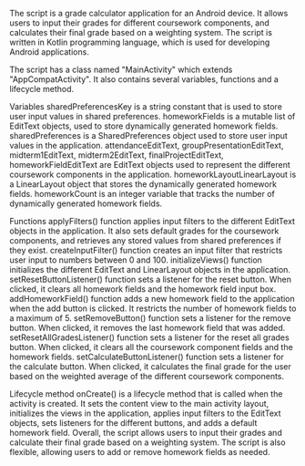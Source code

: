 The script is a grade calculator application for an Android device. It allows users to input their grades for different coursework components, and calculates their final grade based on a weighting system. The script is written in Kotlin programming language, which is used for developing Android applications.

The script has a class named "MainActivity" which extends "AppCompatActivity". It also contains several variables, functions and a lifecycle method.

Variables
sharedPreferencesKey is a string constant that is used to store user input values in shared preferences.
homeworkFields is a mutable list of EditText objects, used to store dynamically generated homework fields.
sharedPreferences is a SharedPreferences object used to store user input values in the application.
attendanceEditText, groupPresentationEditText, midterm1EditText, midterm2EditText, finalProjectEditText, homeworkFieldEditText are EditText objects used to represent the different coursework components in the application.
homeworkLayoutLinearLayout is a LinearLayout object that stores the dynamically generated homework fields.
homeworkCount is an integer variable that tracks the number of dynamically generated homework fields.


Functions
applyFilters() function applies input filters to the different EditText objects in the application. It also sets default grades for the coursework components, and retrieves any stored values from shared preferences if they exist.
createInputFilter() function creates an input filter that restricts user input to numbers between 0 and 100.
initializeViews() function initializes the different EditText and LinearLayout objects in the application.
setResetButtonListener() function sets a listener for the reset button. When clicked, it clears all homework fields and the homework field input box.
addHomeworkField() function adds a new homework field to the application when the add button is clicked. It restricts the number of homework fields to a maximum of 5.
setRemoveButton() function sets a listener for the remove button. When clicked, it removes the last homework field that was added.
setResetAllGradesListener() function sets a listener for the reset all grades button. When clicked, it clears all the coursework component fields and the homework fields.
setCalculateButtonListener() function sets a listener for the calculate button. When clicked, it calculates the final grade for the user based on the weighted average of the different coursework components.


Lifecycle method
onCreate() is a lifecycle method that is called when the activity is created. It sets the content view to the main activity layout, initializes the views in the application, applies input filters to the EditText objects, sets listeners for the different buttons, and adds a default homework field.
Overall, the script allows users to input their grades and calculate their final grade based on a weighting system. The script is also flexible, allowing users to add or remove homework fields as needed.